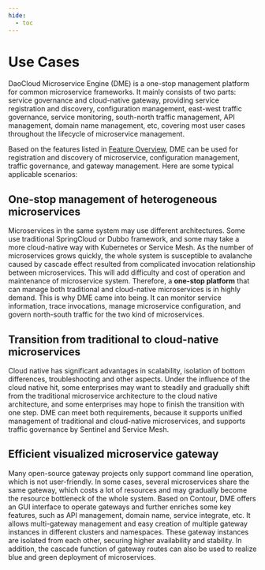 ```yaml
---
hide:
  - toc
---
```


# Use Cases

DaoCloud Microservice Engine (DME) is a one-stop management platform for common microservice frameworks. It mainly consists of two parts: service governance and cloud-native gateway, providing service registration and discovery, configuration management, east-west traffic governance, service monitoring, south-north traffic management, API management, domain name management, etc, covering most user cases throughout the lifecycle of microservice management.

Based on the features listed in [Feature Overview](what.md), DME can be used for registration and discovery of microservice, configuration management, traffic governance, and gateway management. Here are some typical applicable scenarios:

## One-stop management of heterogeneous microservices

Microservices in the same system may use different architectures. Some use traditional SpringCloud or Dubbo framework, and some may take a more cloud-native way with Kubernetes or Service Mesh. As the number of microservices grows quickly, the whole system is susceptible to avalanche caused by cascade effect resulted from complicated invocation relationship between microservices. This will add difficulty and cost of operation and maintenance of microservice system. Therefore, a **one-stop platform** that can manage both traditional and cloud-native microservices is in highly demand. This is why DME came into being. It can monitor service information, trace invocations, manage microservice configuration, and govern north-south traffic for the two kind of microservices.

## Transition from traditional to cloud-native microservices

Cloud native has significant advantages in scalability, isolation of bottom differences, troubleshooting and other aspects. Under the influence of the cloud native hit, some enterprises may want to steadily and gradually shift from the traditional microservice architecture to the cloud native architecture, and some enterprises may hope to finish the transition with one step. DME can meet both requirements, because it supports unified management of traditional and cloud-native microservices, and supports traffic governance by Sentinel and Service Mesh.

## Efficient visualized microservice gateway

Many open-source gateway projects only support command line operation, which is not user-friendly. In some cases, several microservices share the same gateway, which costs a lot of resources and may gradually become the resource bottleneck of the whole system. Based on Contour, DME offers an GUI interface to operate gateways and further enriches some key features, such as API management, domain name, service integrate, etc. It allows multi-gateway management and easy creation of multiple gateway instances in different clusters and namespaces. These gateway instances are isolated from each other, securing higher availability and stability. In addition, the cascade function of gateway routes can also be used to realize blue and green deployment of microservices.
